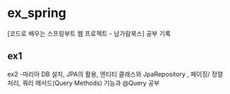 # ex_spring
[코드로 배우는 스프링부트 웹 프로젝트 - 남가람북스] 공부 기록

ex1
- 

ex2
-마리아 DB 설치, JPA의 활용, 엔티티 클래스와 JpaRepository , 페이징/ 정렬 처리, 쿼리 메서드(Query Methods) 기능과 @Query 공부
